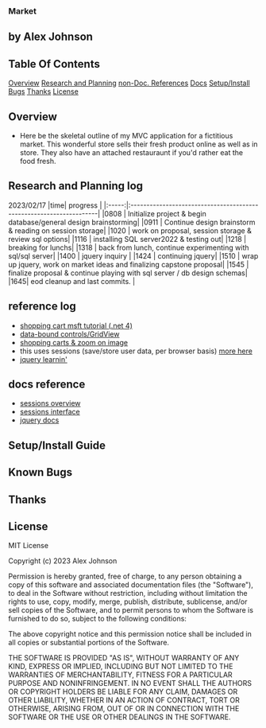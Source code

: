 ### Market
## by Alex Johnson

## Table Of Contents
[Overview](#overview)
[Research and Planning](#research-and-planning-log)
[non-Doc. References](#reference-log)
[Docs](#docs-reference )
[Setup/Install](#setupinstall-guide)
[Bugs](#known-bugs)
[Thanks](#thanks)
[License](#license)

## Overview
* Here be the skeletal outline of my MVC application for a fictitious market. This wonderful store sells their fresh product online as well as in store. They also have an attached restauraunt if you'd rather eat the food fresh.

## Research and Planning log
  2023/02/17
  |time| progress |
  |:-----:|:--------------------------------------------------------------------|
  |0808 | Initialize project & begin database/general design brainstorming|
  |0911 | Continue design brainstorm & reading on session storage|
  |1020 | work on proposal, session storage & review sql options|
  |1116 | installing SQL server2022 & testing out|
  |1218 | breaking for lunchs|
  |1318 | back from lunch, continue experimenting with sql/sql server|
  |1400 | jquery inquiry |
  |1424 | continuing jquery|
  |1510 | wrap up jquery, work on market ideas and finalizing capstone proposal|
  |1545 | finalize proposal & continue playing with sql server / db design schemas|
  |1645| eod cleanup and last commits. |

## reference log
  * [shopping cart msft tutorial (.net 4)](https://learn.microsoft.com/en-us/aspnet/web-forms/overview/getting-started/getting-started-with-aspnet-45-web-forms/shopping-cart)
  * [data-bound controls/GridView](https://learn.microsoft.com/en-us/previous-versions/aspnet/ms228214(v=vs.100))
  * [shopping carts & zoom on image](https://www.c-sharpcorner.com/article/creating-shopping-cart-application-from-scratch-in-mvc-part2/)
  * this uses sessions (save/store user data, per browser basis) [more here](https://www.tutorialspoint.com/how-to-enable-session-in-chash-asp-net-core)
  * [jquery learnin'](https://www.youtube.com/watch?v=QhQ4m5g2fhA)

## docs reference
  * [sessions overview](https://learn.microsoft.com/en-us/aspnet/core/fundamentals/app-state?view=aspnetcore-7.0)
  * [sessions interface](https://learn.microsoft.com/en-us/dotnet/api/microsoft.aspnetcore.http.isession?view=aspnetcore-7.0)
  * [jquery docs](https://api.jquery.com/)

## Setup/Install Guide


## Known Bugs


## Thanks


## License

MIT License

Copyright (c) 2023 Alex Johnson

Permission is hereby granted, free of charge, to any person obtaining a copy of this software and associated documentation files (the "Software"), to deal in the Software without restriction, including without limitation the rights to use, copy, modify, merge, publish, distribute, sublicense, and/or sell copies of the Software, and to permit persons to whom the Software is furnished to do so, subject to the following conditions:

The above copyright notice and this permission notice shall be included in all copies or substantial portions of the Software.

THE SOFTWARE IS PROVIDED "AS IS", WITHOUT WARRANTY OF ANY KIND, EXPRESS OR IMPLIED, INCLUDING BUT NOT LIMITED TO THE WARRANTIES OF MERCHANTABILITY, FITNESS FOR A PARTICULAR PURPOSE AND NONINFRINGEMENT. IN NO EVENT SHALL THE AUTHORS OR COPYRIGHT HOLDERS BE LIABLE FOR ANY CLAIM, DAMAGES OR OTHER LIABILITY, WHETHER IN AN ACTION OF CONTRACT, TORT OR OTHERWISE, ARISING FROM, OUT OF OR IN CONNECTION WITH THE SOFTWARE OR THE USE OR OTHER DEALINGS IN THE SOFTWARE.
